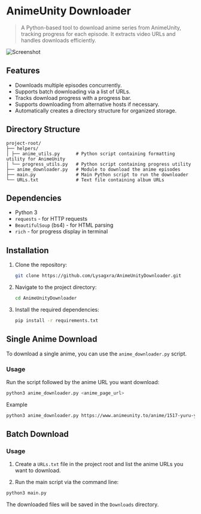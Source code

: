 # AnimeUnity Downloader

> A Python-based tool to download anime series from AnimeUnity, tracking progress for each episode. It extracts video URLs and handles downloads efficiently.

![Screenshot](https://github.com/Lysagxra/AnimeUnityDownloader/blob/660079e23bc16e8b1996b463e213aecbb1a56294/misc/Screenshot.png)

## Features

- Downloads multiple episodes concurrently.
- Supports batch downloading via a list of URLs.
- Tracks download progress with a progress bar.
- Supports downloading from alternative hosts if necessary.
- Automatically creates a directory structure for organized storage.

## Directory Structure

```
project-root/
├── helpers/
│ ├── anime_utils.py      # Python script containing formatting utility for AnimeUnity
│ └── progress_utils.py   # Python script containing progress utility
├── anime_downloader.py   # Module to download the anime episodes
├── main.py               # Main Python script to run the downloader
└── URLs.txt              # Text file containing album URLs
```

## Dependencies

- Python 3
- `requests` - for HTTP requests
- `BeautifulSoup` (bs4) - for HTML parsing
- `rich` - for progress display in terminal

## Installation

1. Clone the repository:
   ```bash
   git clone https://github.com/Lysagxra/AnimeUnityDownloader.git

2. Navigate to the project directory:
   ```bash
   cd AnimeUnityDownloader

3. Install the required dependencies:
   ```bash
   pip install -r requirements.txt

## Single Anime Download

To download a single anime, you can use the `anime_downloader.py` script.

### Usage

Run the script followed by the anime URL you want download:

```bash
python3 anime_downloader.py <anime_page_url>
```

Example

```bash
python3 anime_downloader.py https://www.animeunity.to/anime/1517-yuru-yuri
```

## Batch Download

### Usage

1. Create a `URLs.txt` file in the project root and list the anime URLs you want to download.

2. Run the main script via the command line:

```bash
python3 main.py
```

The downloaded files will be saved in the `Downloads` directory.
